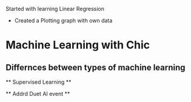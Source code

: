 Started with learning Linear Regression
  - Created a Plotting graph with own data
# Machine Learning with Chic

## Differnces between types of machine learning

** Supervised Learning ** 

** Addrd Duet AI event **